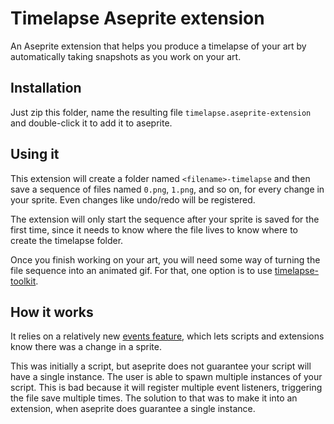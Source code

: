 
# Timelapse Aseprite extension

An Aseprite extension that helps you produce a timelapse of your art by automatically taking snapshots as you work on your art.

## Installation

Just zip this folder, name the resulting file `timelapse.aseprite-extension` and double-click it to add it to aseprite.

## Using it

This extension will create a folder named `<filename>-timelapse` and then save a sequence of files named `0.png`, `1.png`, and so on, for every change in your sprite. Even changes like undo/redo will be registered.

The extension will only start the sequence after your sprite is saved for the first time, since it needs to know where the file lives to know where to create the timelapse folder.

Once you finish working on your art, you will need some way of turning the file sequence into an animated gif. For that, one option is to use [timelapse-toolkit](https://github.com/luciopaiva/timelapse-toolkit).

## How it works

It relies on a relatively new [events feature](https://github.com/aseprite/api/blob/main/api/sprite.md#spriteevents), which lets scripts and extensions know there was a change in a sprite.

This was initially a script, but aseprite does not guarantee your script will have a single instance. The user is able to spawn multiple instances of your script. This is bad because it will register multiple event listeners, triggering the file save multiple times. The solution to that was to make it into an extension, when aseprite does guarantee a single instance.
